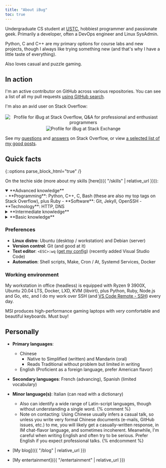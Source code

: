 ```yaml
---
title: "About iBug"
toc: true
---
```


Undergraduate CS student at [USTC][USTC], hobbiest programmer and passionate geek. Primarily a developer, often a DevOps engineer and Linux SysAdmin.

Python, C and C++ are my primary options for course labs and new projects, though I always like trying something new (and that's why I have a little taste of everything).

Also loves casual and puzzle gaming.

## In action

I'm an active contributor on GitHub across various repositories. You can see a list of all my pull requests [using GitHub search][all-prs].

I'm also an avid user on Stack Overflow:

<p><center>
<a href="https://stackoverflow.com/users/5958455" style="text-decoration: initial;">
<img alt="Profile for iBug at Stack Overflow, Q&A for professional and enthusiast programmers" src="https://stackoverflow.com/users/flair/5958455.png" class="card" style="margin-top: 0.2rem;"/>
</a>
<a href="https://stackexchange.com/users/7886663" style="text-decoration: initial;">
<img alt="Profile for iBug at Stack Exchange" src="https://stackexchange.com/users/flair/7886663.png" class="card" style="margin-top: 0.2rem;"/>
</a>
</center></p>

See my [questions][so-q] and [answers][so-a] on Stack Overflow, or view [a selected list of my good posts][so-sel].

  [so-q]: https://stackoverflow.com/users/5958455/ibug?tab=questions "iBug's questions on Stack Overflow"
  [so-a]: https://stackoverflow.com/users/5958455/ibug?tab=answers "iBug's answers on Stack Overflow"
  [so-sel]: /stack-overflow/

## Quick facts

{::options parse_block_html="true" /}

On the techie side (more about my skills [here]({{ "/skills" | relative_url }})):

<details open markdown="1">
<summary> **Advanced knowledge**
</summary>
- **Programming**: Python, C++, C, Bash (these are also my top tags on Stack Overflow), plus Ruby
- **Software**: Git, Jekyll, OpenSSH
- **Technology**: HTTP, DNS
</details>

<details markdown="1">
<summary> **Intermediate knowledge**
</summary>
- **Programming**: the Web Trilogy (HTML / CSS / JavaScript), Verilog, VBScript
- **Framework**:
  Rails,
  Bootstrap,
  jQuery,
  Flask,
  [Chisel](https://www.chisel-lang.org/),
  [Electron](https://www.electronjs.org/)
- **Software**:
  Vim,
  Nginx,
  Docker,
  Linux <abbr title="Logical Volume Manager">LVM</abbr>,
  Make,
  LXD,
  Systemd,
  [Singularity](https://sylabs.io/) (Container)
- **Miscellaneous**: Linux Networking (routing, firewall, iptables etc.)
</details>

<details markdown="1">
<summary> **Basic knowledge**
</summary>
- **Programming**: SQL (MySQL 5.7+ / MariaDB 10.1+, SQLite 3), PHP, Go, AWK, Wolfram Mathematica, Perl
- **Framework**: [Sinatra](https://sinatrarb.com), Django
- **Software**: ZFS
- **Technology**:
  Infiniband <abbr title="Remote Direct Memory Access">RDMA</abbr>,
</details>

### Preferences

- **Linux distro**: Ubuntu (desktop / workstation) and Debian (server)
- **Version control**: Git (and good at it)
- **Text editor**: `<ESC>:wq` ([get my config](https://e.ibugone.com/conf/vimrc)) (recently added Visual Studio Code)
- **Automation**: Shell scripts, Make, Cron / At, Systemd Services, Docker

### Working environment

My <i class="fad fa-fw fa-desktop fa-swap-opacity" style="--fa-secondary-opacity: 0.2"></i> workstation in office (headless) is equipped with Ryzen 9 3900X, Ubuntu 20.04 LTS, Docker, LXD, KVM (libvirt), plus Python, Ruby, Node.js and Go, etc, and I do my work over SSH (and [VS Code Remote - SSH](https://code.visualstudio.com/docs/remote/ssh)) every day.

MSI produces high-performance gaming laptops with *very* comfortable and beautiful keyboards. Must buy!

## Personally

- **Primary languages**:
  - Chinese
    - Native to Simplified (written) and Mandarin (oral)
    - Reads Traditional without problem but limited in writing
  - English (Proficient as a foreign language, prefer American flavor)
- **Secondary languages**: French (advancing), Spanish (limited vocabulary)
- **Minor language(s)**: Italian (can read with a dictionary)
  - Also can identify a wide range of Latin-script languages, though without understanding a single word.
{% comment %}
  - Note on contacting: Using Chinese usually infers a casual talk, so unless you write very formal Chinese documents (e-mails, GitHub issues, etc.) to me, you will likely get a casually-written response, in IM chat-flavor language, and sometimes incoherent. Meanwhile, I'm careful when writing English and often try to be serious. Prefer English if you expect professional talks.
{% endcomment %}
- [My blog]({{ "/blog" | relative_url }})
- [My entertainment]({{ "/entertainment" | relative_url }})


  [USTC]: https://en.ustc.edu.cn/
  [all-prs]: https://github.com/pulls?utf8=%E2%9C%93&q=is%3Apr+author%3AiBug+archived%3Afalse "All of iBug's pull requests on GitHub"
